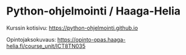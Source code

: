 # Python-ohjelmointi / Haaga-Helia

Kurssin kotisivu: https://python-ohjelmointi.github.io

Opintojaksokuvaus: https://opinto-opas.haaga-helia.fi/course_unit/ICT8TN035
